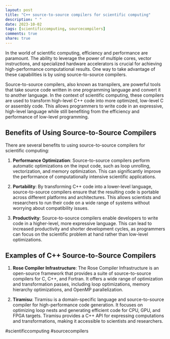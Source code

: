 ```yaml
---
layout: post
title: "C++ source-to-source compilers for scientific computing"
description: " "
date: 2023-10-02
tags: [scientificcomputing, sourcecompilers]
comments: true
share: true
---
```


In the world of scientific computing, efficiency and performance are paramount. The ability to leverage the power of multiple cores, vector instructions, and specialized hardware accelerators is crucial for achieving high-performance computational results. One way to take advantage of these capabilities is by using source-to-source compilers.

Source-to-source compilers, also known as transpilers, are powerful tools that take source code written in one programming language and convert it to another language. In the context of scientific computing, these compilers are used to transform high-level C++ code into more optimized, low-level C or assembly code. This allows programmers to write code in an expressive, high-level language while still benefiting from the efficiency and performance of low-level programming.

## Benefits of Using Source-to-Source Compilers

There are several benefits to using source-to-source compilers for scientific computing:

1. **Performance Optimization**: Source-to-source compilers perform automatic optimizations on the input code, such as loop unrolling, vectorization, and memory optimization. This can significantly improve the performance of computationally intensive scientific applications.

2. **Portability**: By transforming C++ code into a lower-level language, source-to-source compilers ensure that the resulting code is portable across different platforms and architectures. This allows scientists and researchers to run their code on a wide range of systems without worrying about compatibility issues.

3. **Productivity**: Source-to-source compilers enable developers to write code in a higher-level, more expressive language. This can lead to increased productivity and shorter development cycles, as programmers can focus on the scientific problem at hand rather than low-level optimizations.

## Examples of C++ Source-to-Source Compilers

1. **Rose Compiler Infrastructure**: The Rose Compiler Infrastructure is an open-source framework that provides a suite of source-to-source compilers for C, C++, and Fortran. It offers a wide range of optimization and transformation passes, including loop optimizations, memory hierarchy optimizations, and OpenMP parallelization.

2. **Tiramisu**: Tiramisu is a domain-specific language and source-to-source compiler for high-performance code generation. It focuses on optimizing loop nests and generating efficient code for CPU, GPU, and FPGA targets. Tiramisu provides a C++ API for expressing computations and transformations, making it accessible to scientists and researchers.

#scientificcomputing #sourcecompilers